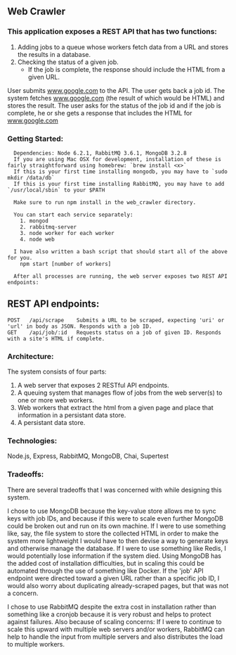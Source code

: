 ## Web Crawler

### This application exposes a REST API that has two functions:
1. Adding jobs to a queue whose workers fetch data from a URL and stores the results in a database.
2. Checking the status of a given job.
   * If the job is complete, the response should include the HTML from a given URL.

User submits www.google.com to the API. The user gets back a job id. The system fetches www.google.com (the result of which would be HTML) and stores the result. The user asks for the status of the job id and if the job is complete, he or she gets a response that includes the HTML for www.google.com

### Getting Started:
```
  Dependencies: Node 6.2.1, RabbitMQ 3.6.1, MongoDB 3.2.8
  If you are using Mac OSX for development, installation of these is fairly straightforward using homebrew: `brew install <x>`
  If this is your first time installing mongodb, you may have to `sudo mkdir /data/db`
  If this is your first time installing RabbitMQ, you may have to add `/usr/local/sbin` to your $PATH

  Make sure to run npm install in the web_crawler directory.

  You can start each service separately:
    1. mongod
    2. rabbitmq-server
    3. node worker for each worker
    4. node web

  I have also written a bash script that should start all of the above for you.
    npm start [number of workers]

  After all processes are running, the web server exposes two REST API endpoints:
```


## REST API endpoints:
```
POST   /api/scrape    Submits a URL to be scraped, expecting 'uri' or 'url' in body as JSON. Responds with a job ID.
GET    /api/job/:id   Requests status on a job of given ID. Responds with a site's HTML if complete.
```

### Architecture:
  The system consists of four parts:
  1. A web server that exposes 2 RESTful API endpoints.
  2. A queuing system that manages flow of jobs from the web server(s) to one or more web workers.
  3. Web workers that extract the html from a given page and place that information in a persistant data store.
  4. A persistant data store.

### Technologies:
  Node.js, Express, RabbitMQ, MongoDB, Chai, Supertest

### Tradeoffs:
  There are several tradeoffs that I was concerned with while designing this system.
  
  I chose to use MongoDB because the key-value store allows me to sync keys with job IDs, and because if this were to scale even further MongoDB could be broken out and run on its own machine. If I were to use something like, say, the file system to store the collected HTML in order to make the system more lightweight I would have to then devise a way to generate keys and otherwise manage the database. If I were to use something like Redis, I would potentially lose information if the system died. Using MongoDB has the added cost of installation difficulties, but in scaling this could be automated through the use of something like Docker. If the 'job' API endpoint were directed toward a given URL rather than a specific job ID, I would also worry about duplicating already-scraped pages, but that was not a concern. 
  
  I chose to use RabbitMQ despite the extra cost in installation rather than something like a cronjob because it is very robust and helps to protect against failures. Also because of scaling concerns: If I were to continue to scale this upward with multiple web servers and/or workers, RabbitMQ can help to handle the input from multiple servers and also distributes the load to multiple workers.
